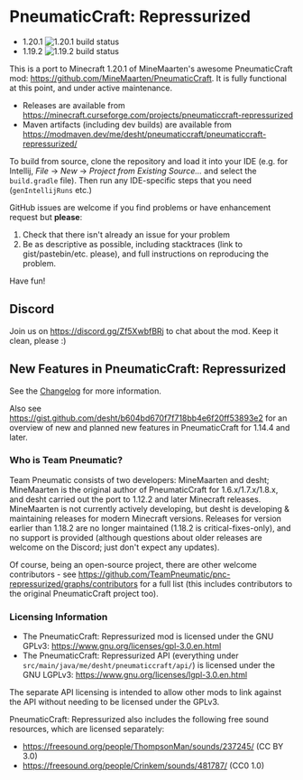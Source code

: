 # PneumaticCraft: Repressurized

* 1.20.1 ![1.20.1 build status](https://github.com/TeamPneumatic/pnc-repressurized/actions/workflows/main.yml/badge.svg?branch=1.20.1)
* 1.19.2 ![1.19.2 build status](https://github.com/TeamPneumatic/pnc-repressurized/actions/workflows/main.yml/badge.svg?branch=1.19.2)

This is a port to Minecraft 1.20.1 of MineMaarten's awesome PneumaticCraft mod: https://github.com/MineMaarten/PneumaticCraft.  It is fully functional at this point, and under active maintenance.

* Releases are available from https://minecraft.curseforge.com/projects/pneumaticcraft-repressurized
* Maven artifacts (including dev builds) are available from https://modmaven.dev/me/desht/pneumaticcraft/pneumaticcraft-repressurized/

To build from source, clone the repository and load it into your IDE (e.g. for Intellij, *File* -> *New* -> *Project from Existing Source...* and select the `build.gradle` file). Then run any IDE-specific steps that you need (``genIntellijRuns`` etc.)

GitHub issues are welcome if you find problems or have enhancement request but **please**:
1. Check that there isn't already an issue for your problem
1. Be as descriptive as possible, including stacktraces (link to gist/pastebin/etc. please), and full instructions on reproducing the problem.

Have fun!

## Discord

Join us on https://discord.gg/Zf5XwbfBRj to chat about the mod.  Keep it clean, please :)

## New Features in PneumaticCraft: Repressurized

See the [Changelog](https://github.com/TeamPneumatic/pnc-repressurized/blob/1.20.1/Changelog.md) for more information.

Also see https://gist.github.com/desht/b604bd670f7f718bb4e6f20ff53893e2 for an overview of new and planned new features in PneumaticCraft for 1.14.4 and later.

### Who is Team Pneumatic?

Team Pneumatic consists of two developers: MineMaarten and desht; MineMaarten is the original author of PneumaticCraft for 1.6.x/1.7.x/1.8.x, and desht carried out the port to 1.12.2 and later Minecraft releases.  MineMaarten is not currently actively developing, but desht is developing & maintaining releases for modern Minecraft versions.  Releases for version earlier than 1.18.2 are no longer maintained (1.18.2 is critical-fixes-only), and no support is provided (although questions about older releases are welcome on the Discord; just don't expect any updates).

Of course, being an open-source project, there are other welcome contributors - see https://github.com/TeamPneumatic/pnc-repressurized/graphs/contributors for a full list (this includes contributors to the original PneumaticCraft project too).

### Licensing Information

* The PneumaticCraft: Repressurized mod is licensed under the GNU GPLv3: https://www.gnu.org/licenses/gpl-3.0.en.html
* The PneumaticCraft: Repressurized API (everything under `src/main/java/me/desht/pneumaticcraft/api/`) is licensed under the GNU LGPLv3: https://www.gnu.org/licenses/lgpl-3.0.en.html

The separate API licensing is intended to allow other mods to link against the API without needing to be licensed under the GPLv3.

PneumaticCraft: Repressurized also includes the following free sound resources, which are licensed separately:
* https://freesound.org/people/ThompsonMan/sounds/237245/ (CC BY 3.0)
* https://freesound.org/people/Crinkem/sounds/481787/ (CC0 1.0)

